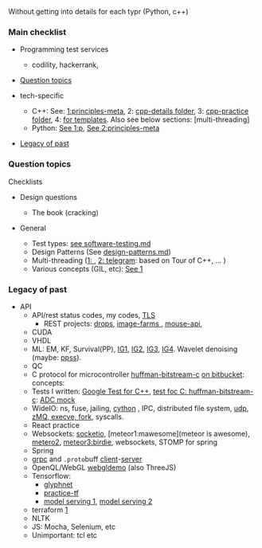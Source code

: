 Without getting into details for each typr (Python, c++)

### Main checklist
* Programming test services
   * codility, hackerrank, 

* [Question topics](#question-topics)
* tech-specific
    * C++: See: [1:principles-meta](principles-scaffold-meta.md), 2: [cpp-details folder](cpp-details), 3: [cpp-practice folder](cpp-practice), 4: [for templates](bulk.cpp). Also see below sections: [multi-threading]
    * Python: [See 1:p](python-interview-notes.md), [See 2:principles-meta](principles-scaffold-meta.md)
* [Legacy of past](#legacy-of-past)


### Question topics
Checklists

* Design questions
   * The book (cracking)

* General
   * Test types: [see software-testing.md](./software-testing.md)
   * Design Patterns (See [design-patterns.md](./design-patterns.md))
   * Multi-threading ([1: ](./concurrency-async-terms.md), [2: telegram](?): based on Tour of C++, ... )
   * Various concepts (GIL, etc): [See 1](principles-scaffold-meta.md)

### Legacy of past
* API
   * API/rest status codes, my codes, [TLS](./made-simple/tls-1.md)
      * REST projects: [drops](https://github.com/sosi-org/REST-practice), [image-farms ](https://github.com/sosi-org/image-farms), [mouse-api](), 
   * CUDA
   * VHDL
   * ML: EM, KF, Survival(PP), [IG1](https://github.com/sohale/luca-essexbcilab-ppjournalpaper), [IG2](https://en.wikipedia.org/wiki/Inverse_Gaussian_distribution), [IG3](https://github.com/sohale/point-process-notes/blob/main/ifig/imi_cif.py), [IG4](). Wavelet denoising (maybe: [ppss](https://bitbucket.org/sohailsiadat/smithbrown2003-ppss/src/master/)). 
   * QC
   * C protocol for microcontroller  [huffman-bitstream-c](https://github.com/sohale/huffman-bitstream-c) [on bitbucket](https://bitbucket.org/sohailsiadat/huffman-bitstream-c/src/master/): concepts: 
   * Tests I written: [Google Test for C++](), [test foc C: huffman-bitstream-c](https://github.com/sohale/huffman-bitstream-c): [ADC mock](https://github.com/sohale/huffman-bitstream-c/tree/master/csem)
   * WideIO: ns, fuse, jailing, [cython](https://github.com/sosi-org/practice-lookup/tree/master/cython) , IPC, distributed file system, [udp](https://github.com/sosi-org/practice-lookup/tree/master/udp), [zMQ, execve, fork](https://github.com/sosi-org/practice-lookup/blob/master/pylinuxsys/pylinuxsys.py), syscalls.
   * React practice
   * Websockets: [socketio](), [meteor1:mawesome](meteor is awesome), [metero2](https://github.com/sosi-org/birdie), [meteor3:birdie](https://github.com/sosi-org/birdie), websockets, STOMP for spring
   * Spring
   * [grpc](https://github.com/sosi-org/grpc-arch-practice/tree/master/example) and `.proto`buff [client](https://github.com/sosi-org/grpc-arch-practice/blob/master/example/prot-client.js)-[server](https://github.com/sosi-org/grpc-arch-practice/blob/master/example/prot-server.js) 
   * OpenQL/WebGL [webgldemo](https://github.com/sosi-org/webgl-exercise) (also ThreeJS)
   * Tensorflow:
      * [glyphnet](https://github.com/sosi-org/neural-networks-sandbox/tree/master/glyphnet)
      * [practice-tf](https://github.com/sosi-org/neural-networks-sandbox)
      * [model serving 1](https://github.com/sosi-org/grpc-arch-practice/tree/master/tf-serving-18-sept-2020), [model serving 2](https://github.com/sosi-org/grpc-arch-practice/tree/master/tfserving-example)
   * terraform [1](https://github.com/sosi-org/grpc-arch-practice/tree/master/tf-example1)
   * NLTK
   * JS: Mocha, Selenium, etc
   * Unimportant: tcl etc
